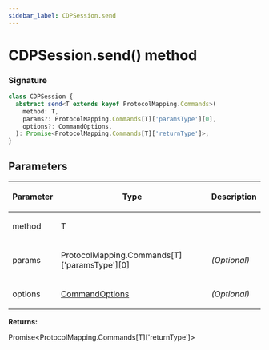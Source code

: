 ```yaml
---
sidebar_label: CDPSession.send
---
```


# CDPSession.send() method

### Signature

```typescript
class CDPSession {
  abstract send<T extends keyof ProtocolMapping.Commands>(
    method: T,
    params?: ProtocolMapping.Commands[T]['paramsType'][0],
    options?: CommandOptions,
  ): Promise<ProtocolMapping.Commands[T]['returnType']>;
}
```

## Parameters

<table><thead><tr><th>

Parameter

</th><th>

Type

</th><th>

Description

</th></tr></thead>
<tbody><tr><td>

method

</td><td>

T

</td><td>

</td></tr>
<tr><td>

params

</td><td>

ProtocolMapping.Commands\[T\]\['paramsType'\]\[0\]

</td><td>

_(Optional)_

</td></tr>
<tr><td>

options

</td><td>

[CommandOptions](./puppeteer.commandoptions.md)

</td><td>

_(Optional)_

</td></tr>
</tbody></table>

**Returns:**

Promise&lt;ProtocolMapping.Commands\[T\]\['returnType'\]&gt;
